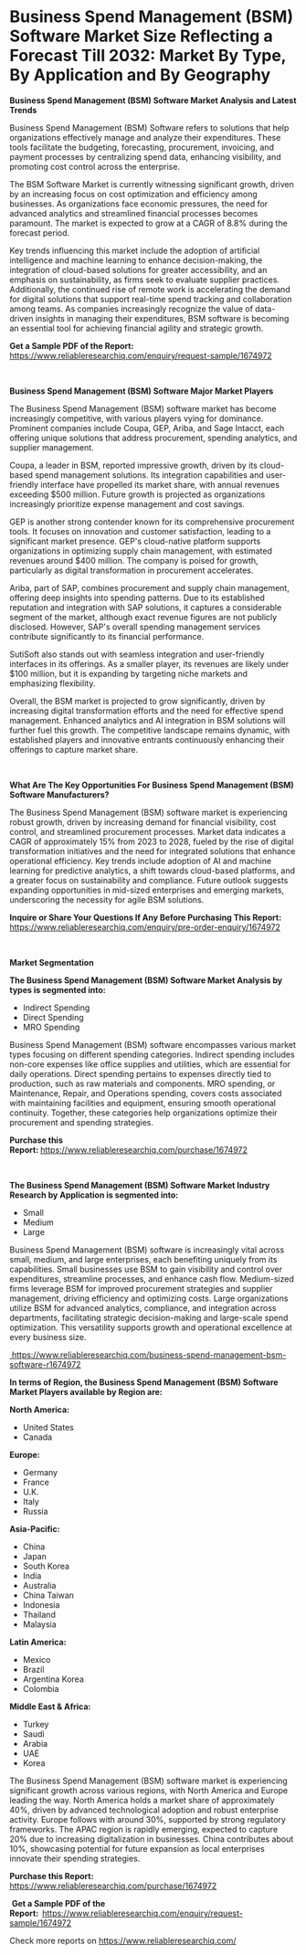 <p><h1>Business Spend Management (BSM) Software Market Size Reflecting a Forecast Till 2032: Market By Type, By Application and By Geography</h1></p><p><strong>Business Spend Management (BSM) Software Market Analysis and Latest Trends</strong></p>
<p><p>Business Spend Management (BSM) Software refers to solutions that help organizations effectively manage and analyze their expenditures. These tools facilitate the budgeting, forecasting, procurement, invoicing, and payment processes by centralizing spend data, enhancing visibility, and promoting cost control across the enterprise. </p><p>The BSM Software Market is currently witnessing significant growth, driven by an increasing focus on cost optimization and efficiency among businesses. As organizations face economic pressures, the need for advanced analytics and streamlined financial processes becomes paramount. The market is expected to grow at a CAGR of 8.8% during the forecast period. </p><p>Key trends influencing this market include the adoption of artificial intelligence and machine learning to enhance decision-making, the integration of cloud-based solutions for greater accessibility, and an emphasis on sustainability, as firms seek to evaluate supplier practices. Additionally, the continued rise of remote work is accelerating the demand for digital solutions that support real-time spend tracking and collaboration among teams. As companies increasingly recognize the value of data-driven insights in managing their expenditures, BSM software is becoming an essential tool for achieving financial agility and strategic growth.</p></p>
<p><strong>Get a Sample PDF of the Report:&nbsp;</strong> <a href="https://www.reliableresearchiq.com/enquiry/request-sample/1674972?utm_campaign=3097&utm_medium=2&utm_source=Github&utm_content=ia&utm_term=25032025&utm_id=business-spend-management-bsm-software">https://www.reliableresearchiq.com/enquiry/request-sample/1674972</a></p>
<p>&nbsp;</p>
<p><strong>Business Spend Management (BSM) Software Major Market Players</strong></p>
<p><p>The Business Spend Management (BSM) software market has become increasingly competitive, with various players vying for dominance. Prominent companies include Coupa, GEP, Ariba, and Sage Intacct, each offering unique solutions that address procurement, spending analytics, and supplier management.</p><p>Coupa, a leader in BSM, reported impressive growth, driven by its cloud-based spend management solutions. Its integration capabilities and user-friendly interface have propelled its market share, with annual revenues exceeding $500 million. Future growth is projected as organizations increasingly prioritize expense management and cost savings.</p><p>GEP is another strong contender known for its comprehensive procurement tools. It focuses on innovation and customer satisfaction, leading to a significant market presence. GEP's cloud-native platform supports organizations in optimizing supply chain management, with estimated revenues around $400 million. The company is poised for growth, particularly as digital transformation in procurement accelerates.</p><p>Ariba, part of SAP, combines procurement and supply chain management, offering deep insights into spending patterns. Due to its established reputation and integration with SAP solutions, it captures a considerable segment of the market, although exact revenue figures are not publicly disclosed. However, SAP's overall spending management services contribute significantly to its financial performance.</p><p>SutiSoft also stands out with seamless integration and user-friendly interfaces in its offerings. As a smaller player, its revenues are likely under $100 million, but it is expanding by targeting niche markets and emphasizing flexibility.</p><p>Overall, the BSM market is projected to grow significantly, driven by increasing digital transformation efforts and the need for effective spend management. Enhanced analytics and AI integration in BSM solutions will further fuel this growth. The competitive landscape remains dynamic, with established players and innovative entrants continuously enhancing their offerings to capture market share.</p></p>
<p>&nbsp;</p>
<p><strong>What Are The Key Opportunities For Business Spend Management (BSM) Software Manufacturers?</strong></p>
<p><p>The Business Spend Management (BSM) software market is experiencing robust growth, driven by increasing demand for financial visibility, cost control, and streamlined procurement processes. Market data indicates a CAGR of approximately 15% from 2023 to 2028, fueled by the rise of digital transformation initiatives and the need for integrated solutions that enhance operational efficiency. Key trends include adoption of AI and machine learning for predictive analytics, a shift towards cloud-based platforms, and a greater focus on sustainability and compliance. Future outlook suggests expanding opportunities in mid-sized enterprises and emerging markets, underscoring the necessity for agile BSM solutions.</p></p>
<p><strong>Inquire or Share Your Questions If Any Before Purchasing This Report:</strong> <a href="https://www.reliableresearchiq.com/enquiry/pre-order-enquiry/1674972?utm_campaign=3097&utm_medium=2&utm_source=Github&utm_content=ia&utm_term=25032025&utm_id=business-spend-management-bsm-software">https://www.reliableresearchiq.com/enquiry/pre-order-enquiry/1674972</a></p>
<p>&nbsp;</p>
<p><strong>Market Segmentation</strong></p>
<p><strong>The Business Spend Management (BSM) Software Market Analysis by types is segmented into:</strong></p>
<p><ul><li>Indirect Spending</li><li>Direct Spending</li><li>MRO Spending</li></ul></p>
<p><p>Business Spend Management (BSM) software encompasses various market types focusing on different spending categories. Indirect spending includes non-core expenses like office supplies and utilities, which are essential for daily operations. Direct spending pertains to expenses directly tied to production, such as raw materials and components. MRO spending, or Maintenance, Repair, and Operations spending, covers costs associated with maintaining facilities and equipment, ensuring smooth operational continuity. Together, these categories help organizations optimize their procurement and spending strategies.</p></p>
<p><strong>Purchase this Report:&nbsp;</strong><a href="https://www.reliableresearchiq.com/purchase/1674972?utm_campaign=3097&utm_medium=2&utm_source=Github&utm_content=ia&utm_term=25032025&utm_id=business-spend-management-bsm-software">https://www.reliableresearchiq.com/purchase/1674972</a></p>
<p>&nbsp;</p>
<p><strong>The Business Spend Management (BSM) Software Market Industry Research by Application is segmented into:</strong></p>
<p><ul><li>Small</li><li>Medium</li><li>Large</li></ul></p>
<p><p>Business Spend Management (BSM) software is increasingly vital across small, medium, and large enterprises, each benefiting uniquely from its capabilities. Small businesses use BSM to gain visibility and control over expenditures, streamline processes, and enhance cash flow. Medium-sized firms leverage BSM for improved procurement strategies and supplier management, driving efficiency and optimizing costs. Large organizations utilize BSM for advanced analytics, compliance, and integration across departments, facilitating strategic decision-making and large-scale spend optimization. This versatility supports growth and operational excellence at every business size.</p></p>
<p><a href="https://www.reliableresearchiq.com/business-spend-management-bsm-software-r1674972?utm_campaign=3097&utm_medium=2&utm_source=Github&utm_content=ia&utm_term=25032025&utm_id=business-spend-management-bsm-software">&nbsp;https://www.reliableresearchiq.com/business-spend-management-bsm-software-r1674972</a></p>
<p><strong>In terms of Region, the Business Spend Management (BSM) Software Market Players available by Region are:</strong></p>
<p>
    <p> <strong> North America: </strong>
        <ul>
            <li>United States</li>
            <li>Canada</li>
        </ul>
        </p> 
    <p> <strong> Europe: </strong>
        <ul>
            <li>Germany</li>
            <li>France</li>
            <li>U.K.</li>
            <li>Italy</li>
            <li>Russia</li>
        </ul>
        </p> 
    <p> <strong> Asia-Pacific: </strong>
        <ul>
            <li>China</li>
            <li>Japan</li>
            <li>South Korea</li>
            <li>India</li>
            <li>Australia</li>
            <li>China Taiwan</li>
            <li>Indonesia</li>
            <li>Thailand</li>
            <li>Malaysia</li>
        </ul>
        </p> 
    <p> <strong> Latin America: </strong>
        <ul>
            <li>Mexico</li>
            <li>Brazil</li>
            <li>Argentina Korea</li>
            <li>Colombia</li>
        </ul>
        </p> 
    <p> <strong> Middle East & Africa: </strong>
        <ul>
            <li>Turkey</li>
            <li>Saudi</li>
            <li>Arabia</li>
            <li>UAE</li>
            <li>Korea</li>
        </ul>
    </p>
    </p>
<p><p>The Business Spend Management (BSM) software market is experiencing significant growth across various regions, with North America and Europe leading the way. North America holds a market share of approximately 40%, driven by advanced technological adoption and robust enterprise activity. Europe follows with around 30%, supported by strong regulatory frameworks. The APAC region is rapidly emerging, expected to capture 20% due to increasing digitalization in businesses. China contributes about 10%, showcasing potential for future expansion as local enterprises innovate their spending strategies.</p></p>
<p><strong>Purchase this Report: </strong><a href="https://www.reliableresearchiq.com/purchase/1674972?utm_campaign=3097&utm_medium=2&utm_source=Github&utm_content=ia&utm_term=25032025&utm_id=business-spend-management-bsm-software">https://www.reliableresearchiq.com/purchase/1674972</a></p>
<p>&nbsp;<strong>Get a Sample PDF of the Report:&nbsp;&nbsp;</strong><a href="https://www.reliableresearchiq.com/enquiry/request-sample/1674972?utm_campaign=3097&utm_medium=2&utm_source=Github&utm_content=ia&utm_term=25032025&utm_id=business-spend-management-bsm-software">https://www.reliableresearchiq.com/enquiry/request-sample/1674972</a></p>
<p><strong></strong></p>
<p>Check more reports on <a href="https://www.reliableresearchiq.com/?utm_campaign=3097&utm_medium=2&utm_source=Github&utm_content=ia&utm_term=25032025&utm_id=business-spend-management-bsm-software">https://www.reliableresearchiq.com/</a></p>